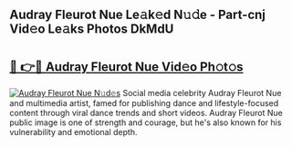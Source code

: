 ## Audray Fleurot Nue Le𝚊k𝚎d N𝚞𝚍e - Part-cnj Vid𝚎o Le𝚊ks Photos DkMdU

# <h2><a href="http://fb5oei.evod.top/?m=Audray+Fleurot+Nue">🔗 👉🔴 Audray Fleurot Nue Vid𝚎o Ph𝚘t𝚘s</a></h2>

[![Audray Fleurot Nue N𝚞d𝚎s](https://i.imgur.com/8V9OHl7.gif)](http://fb5oei.evod.top/?m=Audray+Fleurot+Nue)
Social media celebrity Audray Fleurot Nue and multimedia artist, famed for publishing dance and lifestyle-focused content through viral dance trends and short videos. Audray Fleurot Nue public image is one of strength and courage, but he's also known for his vulnerability and emotional depth. 
